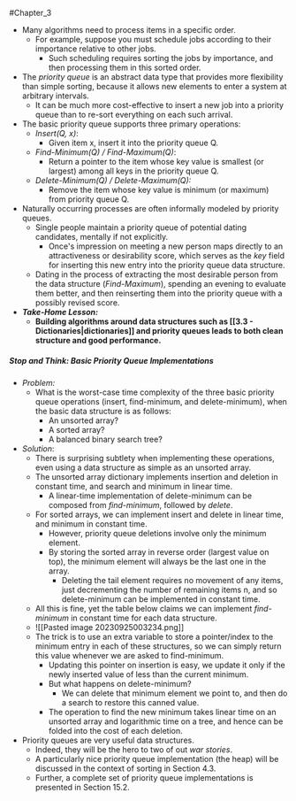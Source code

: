 #Chapter_3
- Many algorithms need to process items in a specific order.
	- For example, suppose you must schedule jobs according to their importance relative to other jobs.
		- Such scheduling requires sorting the jobs by importance, and then processing them in this sorted order.
- The *priority queue* is an abstract data type that provides more flexibility than simple sorting, because it allows new elements to enter a system at arbitrary intervals.
	- It can be much more cost-effective to insert a new job into a priority queue than to re-sort everything on each such arrival.
- The basic priority queue supports three primary operations:
	- *Insert(Q, x)*:
		- Given item x, insert it into the priority queue Q.
	- *Find-Minimum(Q) / Find-Maximum(Q)*:
		- Return a pointer to the item whose key value is smallest (or largest) among all keys in the priority queue Q.
	- *Delete-Minimum(Q) / Delete-Maximum(Q):*
		- Remove the item whose key value is minimum (or maximum) from priority queue Q.
- Naturally occurring processes are often informally modeled by priority queues.
	- Single people maintain a priority queue of potential dating candidates, mentally if not explicitly.
		- Once's impression on meeting a new person maps directly to an attractiveness or desirability score, which serves as the *key* field for inserting this new entry into the priority queue data structure.
	- Dating in the process of extracting the most desirable person from the data structure (*Find-Maximum*), spending an evening to evaluate them better, and then reinserting them into the priority queue with a possibly revised score.
- ***Take-Home Lesson:***
	- **Building algorithms around data structures such as [[3.3 - Dictionaries|dictionaries]] and priority queues leads to both clean structure and good performance.**
##### Stop and Think: Basic Priority Queue Implementations
- *Problem:*
	- What is the worst-case time complexity of the three basic priority queue operations (insert, find-minimum, and delete-minimum), when the basic data structure is as follows:
		- An unsorted array?
		- A sorted array?
		- A balanced binary search tree?
- *Solution*:
	- There is surprising subtlety when implementing these operations, even using a data structure as simple as an unsorted array.
	- The unsorted array dictionary implements insertion and deletion in constant time, and search and minimum in linear time.
		- A linear-time implementation of delete-minimum can be composed from *find-minimum*, followed by *delete*.
	- For sorted arrays, we can implement insert and delete in linear time, and minimum in constant time.
		- However, priority queue deletions involve only the minimum element.
		- By storing the sorted array in reverse order (largest value on top), the minimum element will always be the last one in the array.
			- Deleting the tail element requires no movement of any items, just decrementing the number of remaining items n, and so delete-minimum can be implemented in constant time.
	- All this is fine, yet the table below claims we can implement *find-minimum* in constant time for each data structure.
	- ![[Pasted image 20230925003234.png]]
	- The trick is to use an extra variable to store a pointer/index to the minimum entry in each of these structures, so we can simply return this value whenever we are asked to find-minimum.
		- Updating this pointer on insertion is easy, we update it only if the newly inserted value of less than the current minimum.
		- But what happens on delete-minimum?
			- We can delete that minimum element we point to, and then do a search to restore this canned value.
		- The operation to find the new minimum takes linear time on an unsorted array and logarithmic time on a tree, and hence can be folded into the cost of each deletion.
- Priority queues are very useful data structures.
	- Indeed, they will be the hero to two of out *war stories*.
	- A particularly nice priority queue implementation (the heap) will be discussed in the context of sorting in Section 4.3.
	- Further, a complete set of priority queue implementations is presented in Section 15.2.
